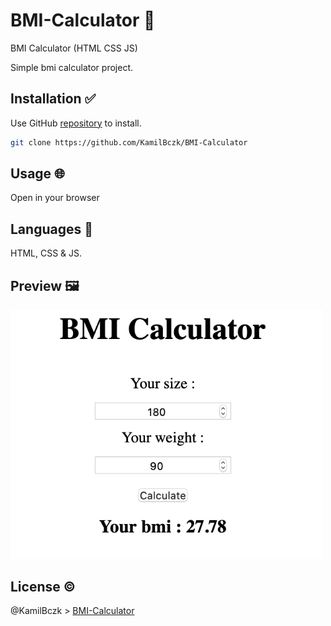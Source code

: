 # BMI-Calculator 💪

BMI Calculator (HTML CSS JS)

Simple bmi calculator project.

## Installation ✅

Use GitHub [repository](https://github.com/KamilBczk/BMI-Calculator) to install.

```bash
git clone https://github.com/KamilBczk/BMI-Calculator
```

## Usage 🌐

Open in your browser

## Languages 📝

HTML, CSS & JS.

## Preview 🖼

<img src="https://github.com/KamilBczk/BMI-Calculator/blob/main/img/screen.png" width="500px" alt="img">

## License ©

@KamilBczk > [BMI-Calculator](https://github.com/KamilBczk)